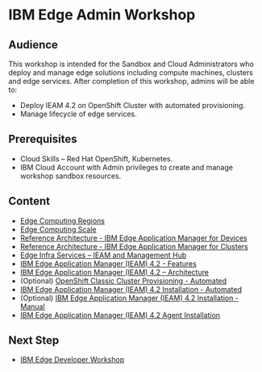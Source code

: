# IBM Edge Admin Workshop

## Audience
This workshop is intended for the Sandbox and Cloud Administrators who deploy and manage edge solutions including
compute machines, clusters and edge services. After completion of this workshop,
admins will be able to:
- Deploy IEAM 4.2 on OpenShift Cluster with automated provisioning.
- Manage lifecycle of edge services.

## Prerequisites
- Cloud Skills – Red Hat OpenShift, Kubernetes.
- IBM Cloud Account with Admin privileges to create and manage workshop sandbox resources.

## Content
- [Edge Computing Regions](edge-regions.md)
- [Edge Computing Scale](edge-scale.md)
- [Reference Architecture - IBM Edge Application Manager for Devices](reference-architecture-devices.md)
- [Reference Architecture - IBM Edge Application Manager for Clusters](reference-architecture-clusters.md)
- [Edge Infra Services – IEAM and Management Hub](edge-infra-services.md)
- [IBM Edge Application Manager (IEAM) 4.2 - Features](ieam42-features.md)
- [IBM Edge Application Manager (IEAM) 4.2 – Architecture](ieam42-architecture.md)
- (Optional) [OpenShift Classic Cluster Provisioning - Automated](openshift-automation.md)
- [IBM Edge Application Manager (IEAM) 4.2 Installation - Automated](ieam42-automation.md)
- (Optional) [IBM Edge Application Manager (IEAM) 4.2 Installation - Manual](ieam42-installation.md)
- [IBM Edge Application Manager (IEAM) 4.2 Agent Installation](ieam42-agent-deploy.md)

## Next Step
- [IBM Edge Developer Workshop](edge-workshop-developer.md)